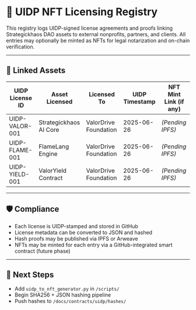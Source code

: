 # 🧾 UIDP NFT Licensing Registry

This registry logs UIDP-signed license agreements and proofs linking Strategickhaos DAO assets to external nonprofits, partners, and clients. All entries may optionally be minted as NFTs for legal notarization and on-chain verification.

---

## 🔗 Linked Assets

| UIDP License ID | Asset Licensed         | Licensed To            | UIDP Timestamp | NFT Mint Link (if any) |
|------------------|------------------------|-------------------------|----------------|-------------------------|
| UIDP-VALOR-001   | Strategickhaos AI Core | ValorDrive Foundation   | 2025-06-26     | *(Pending IPFS)*        |
| UIDP-FLAME-001   | FlameLang Engine       | ValorDrive Foundation   | 2025-06-26     | *(Pending IPFS)*        |
| UIDP-YIELD-001   | ValorYield Contract    | ValorDrive Foundation   | 2025-06-26     | *(Pending IPFS)*        |

---

## 🛡️ Compliance

- Each license is UIDP-stamped and stored in GitHub
- License metadata can be converted to JSON and hashed
- Hash proofs may be published via IPFS or Arweave
- NFTs may be minted for each entry via a GitHub-integrated smart contract (future phase)

---

## 🔐 Next Steps

- Add `uidp_to_nft_generator.py` in `/scripts/`
- Begin SHA256 + JSON hashing pipeline
- Push hashes to `/docs/contracts/uidp/hashes/`

